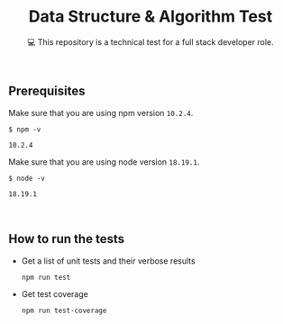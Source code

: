 <h1 align="center">Data Structure & Algorithm Test</h1>

<p align="center">  
💻 This repository is a technical test for a full stack developer role.
</p>

<br />

## Prerequisites

Make sure that you are using npm version `10.2.4`.

```
$ npm -v

10.2.4
```

Make sure that you are using node version `18.19.1`.

```
$ node -v

18.19.1
```

<br />

## How to run the tests

- Get a list of unit tests and their verbose results

    ```
    npm run test
    ```

- Get test coverage

    ```
    npm run test-coverage
    ```
